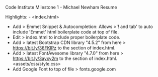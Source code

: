 Code Institute Milestone 1 - Michael Newham Resume

Highlights: -
<index.html>
- Add > Emmet Snippet & Autocompletion: Allows >'! and tab' to auto include 'Emmet' html boilerplate code at top of file.
- Edit > index.html to include proper <head> boilerplate code.
- Add > latest Bootstrap CDN library "4.5.2" from here > https://bit.ly/36FKlPz to the <head> section of index.html.
- Add > latest FontAwesome library "4.7.0" from here > https://bit.ly/3ayxy2m to the <head> section of index.html.
<assets/css/style.css>
- Add Google Font to top of file > fonts.google.com
